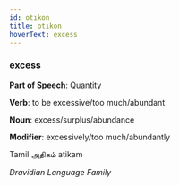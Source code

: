 ```yaml
---
id: otıkon
title: otıkon
hoverText: excess
---
```


### excess

**Part of Speech**: Quantity

**Verb**: to be excessive/too much/abundant

**Noun**: excess/surplus/abundance

**Modifier**: excessively/too much/abundantly

Tamil அதிகம் atikam 

*Dravidian Language Family*